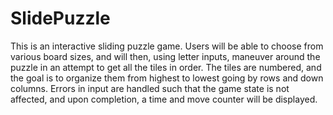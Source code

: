 # SlidePuzzle
This is an interactive sliding puzzle game. Users will be able to choose from various board sizes, and will then,
using letter inputs, maneuver around the puzzle in an attempt to get all the tiles in order.
The tiles are numbered, and the goal is to organize them from highest to lowest going by rows and down columns. 
Errors in input are handled such that the game state is not affected, and upon completion, a time and move counter will
be displayed. 
